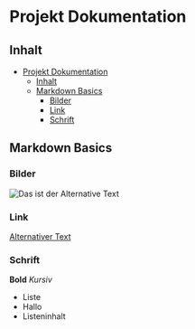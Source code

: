# Projekt Dokumentation

## Inhalt

- [Projekt Dokumentation](#projekt-dokumentation)
  - [Inhalt](#inhalt)
  - [Markdown Basics](#markdown-basics)
    - [Bilder](#bilder)
    - [Link](#link)
    - [Schrift](#schrift)

## Markdown Basics

### Bilder

![Das ist der Alternative Text](./Bild_Pfad)

### Link

[Alternativer Text](https://www.markdownguide.org/basic-syntax/)

### Schrift

**Bold**
_Kursiv_

- Liste
- Hallo
- Listeninhalt
